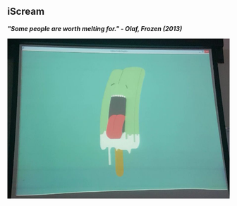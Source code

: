 ## iScream
***"Some people are worth melting for." - Olaf, Frozen (2013)***
<p align = "center">
	<img src = "Images/Turtle.png" alt = "Image description">
</p>
